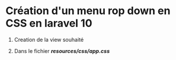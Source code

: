 # Création d'un menu rop down en CSS en laravel 10 

1. Creation de la view souhaité 



1. Dans le fichier ***resources/css/app.css***

